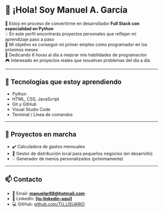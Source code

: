 # 👋 ¡Hola! Soy Manuel A. García

🎯 Estoy en proceso de convertirme en desarrollador **Full Stack con especialidad en Python**  
💡 En este perfil encontrarás proyectos personales que reflejan mi aprendizaje paso a paso   
🚀 Mi objetivo es conseguir mi primer empleo como programador en los próximos meses  
🧠 Dedicando 6 horas al día a mejorar mis habilidades de programación  
🎮 Interesado en proyectos reales que resuelvan problemas del día a día

---

## 🧰 Tecnologías que estoy aprendiendo

- Python
- HTML, CSS, JavaScript
- Git y GitHub
- Visual Studio Code
- Terminal / Línea de comandos

---

## 📌 Proyectos en marcha

- ✔️ Calculadora de gastos mensuales
- 🔄 Gestor de distribución local para pequeños negocios (en desarrollo)
- 💡 Generador de menús personalizados (próximamente)

---

## 📫 Contacto

- 📧 Email: **manuelgr88@hotmail.com**
- 💼 LinkedIn: **[[tu-linkedin-aquí]](https://www.linkedin.com/in/manuel-alberto-garc%C3%ADa-ram%C3%ADrez-3b73b8371/)**
- 💻 GitHub: [github.com/TU_USUARIO](https://github.com/TU_USUARIO)


